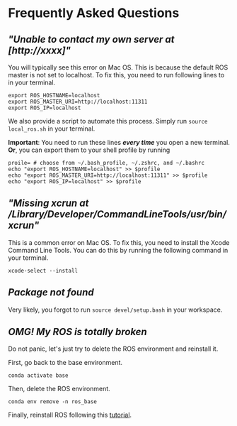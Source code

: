 # Frequently Asked Questions
## *"Unable to contact my own server at [http://xxxx]"*
You will typically see this error on Mac OS. This is because the default ROS master is not set to localhost. To fix this, you need to run following lines to in your terminal. 

```
export ROS_HOSTNAME=localhost
export ROS_MASTER_URI=http://localhost:11311
export ROS_IP=localhost
```
We also provide a script to automate this process. Simply run ```source local_ros.sh``` in your terminal.

**Important**: You need to run these lines ***every time*** you open a new terminal. **Or**, you can export them to your shell profile by running 

```
proile= # choose from ~/.bash_profile, ~/.zshrc, and ~/.bashrc
echo "export ROS_HOSTNAME=localhost" >> $profile
echo "export ROS_MASTER_URI=http://localhost:11311" >> $profile
echo "export ROS_IP=localhost" >> $profile
```

## *"Missing xcrun at /Library/Developer/CommandLineTools/usr/bin/xcrun"*
This is a common error on Mac OS. To fix this, you need to install the Xcode Command Line Tools. You can do this by running the following command in your terminal.

```
xcode-select --install
```

## *Package not found*
Very likely, you forgot to run ```source devel/setup.bash``` in your workspace.


## *OMG! My ROS is totally broken*
Do not panic, let's just try to delete the ROS environment and reinstall it. 

First, go back to the base environment.
```
conda activate base
```
Then, delete the ROS environment.
```
conda env remove -n ros_base
```
Finally, reinstall ROS following this [tutorial](Host_Setup/RoboStack/robotstack.md).
